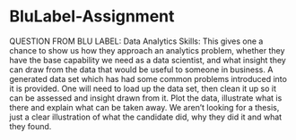 # BluLabel-Assignment
QUESTION FROM BLU LABEL:      Data Analytics Skills: This gives one a chance to show us how they approach an analytics problem, whether they have the base capability we need as a data scientist, and what insight they can draw from the data that would be useful to someone in business. A generated data set which has had some common problems introduced into it is provided. One will need to load up the data set, then clean it up so it can be assessed and insight drawn from it. Plot the data, illustrate what is there and explain what can be taken away. We aren’t looking for a thesis, just a clear illustration of what the candidate did, why they did it and what they found.
